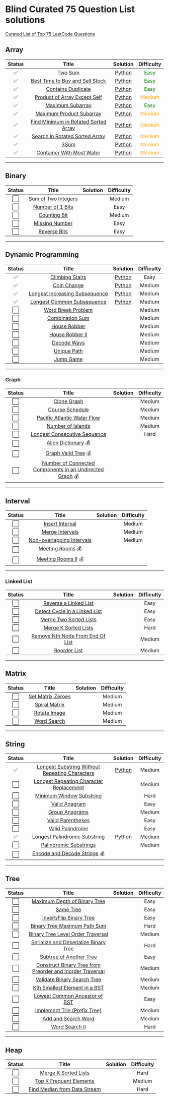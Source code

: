 # Blind Curated 75 Question List solutions
[Curated List of Top 75 LeetCode Questions](https://www.teamblind.com/post/New-Year-Gift---Curated-List-of-Top-100-LeetCode-Questions-to-Save-Your-Time-OaM1orEU)

## Array

| **Status** | **Title**                                                                                                   | **Solution** | **Difficulty** |
|:----------:|:-----------------------------------------------------------------------------------------------------------:|:------------:|:--------------:|
|  ✅        | [Two Sum](https://leetcode.com/problems/two-sum/)                                                           | [Python](https://github.com/pul-kit/75/blob/main/src/two-sum.py)            | <span style="color:green">Easy</span>                 |
| ✅         | [Best Time to Buy and Sell Stock](https://leetcode.com/problems/best-time-to-buy-and-sell-stock/)           | [Python](https://github.com/pul-kit/75/blob/main/src/best-time-to-buy-and-sell-stock.py)             | <span style="color:green">Easy</span>              |
| ✅         | [Contains Duplicate](https://leetcode.com/problems/contains-duplicate/)                                     | [Python](https://github.com/pul-kit/75/blob/main/src/contains-duplicate.py)             | <span style="color:green">Easy</span>                 |
| ✅         | [Product of Array Except Self](https://leetcode.com/problems/product-of-array-except-self/)                 | [Python](https://github.com/pul-kit/75/blob/main/src/product-of-array-except-self.py)             | <span style="color:orange">Medium</span>              |
| ✅         | [Maximum Subarray](https://leetcode.com/problems/maximum-subarray/)                                         | [Python](https://github.com/pul-kit/75/blob/main/src/maximum-subarray.py)             | <span style="color:green">Easy</span>                 |
| ✅         | [Maximum Product Subarray](https://leetcode.com/problems/maximum-product-subarray/)                         | [Python](https://github.com/pul-kit/75/blob/main/src/maximum-product-subarray.py)             | <span style="color:orange">Medium</span>                 |
| ✅         | [Find Minimum in Rotated Sorted Array](https://leetcode.com/problems/find-minimum-in-rotated-sorted-array/) | [Python](https://github.com/pul-kit/75/blob/main/src/find-minimum-in-rotated-sorted-array.py)             | <span style="color:orange">Medium</span>                  |
| ✅         | [Search in Rotated Sorted Array](https://leetcode.com/problems/search-in-rotated-sorted-array/)             | [Python](https://github.com/pul-kit/75/blob/main/src/search-in-rotated-sorted-array.py)             | <span style="color:orange">Medium</span>                  |
| ✅         | [3Sum](https://leetcode.com/problems/3sum/)                                                                 | [Python](https://github.com/pul-kit/75/blob/main/src/3sum.py)             | <span style="color:orange">Medium</span>                  |
| ✅         | [Container With Most Water](https://leetcode.com/problems/container-with-most-water/)                       | [Python](https://github.com/pul-kit/75/blob/main/src/container-with-most-water.py)             | <span style="color:orange">Medium</span>                  |

---

## Binary

| **Status** | **Title**                                                                 | **Solution** | **Difficulty** |
|:----------:|:-------------------------------------------------------------------------:|:------------:|:--------------:|
| ⬜️         | [Sum of Two Integers](https://leetcode.com/problems/sum-of-two-integers/) |              | Medium         |
| ⬜️         | [Number of 1 Bits](https://leetcode.com/problems/number-of-1-bits/)       |              | Easy           |
| ⬜️         | [Counting Bit](https://leetcode.com/problems/counting-bits/)              |              | Medium         |
| ⬜️         | [Missing Number](https://leetcode.com/problems/missing-number/)           |              | Easy           |
| ⬜️         | [Reverse Bits](https://leetcode.com/problems/reverse-bits/)               |              | Easy           |

---

## Dynamic Programming

| **Status** | **Title**                                                                                       | **Solution** | **Difficulty** |
|:----------:|:-----------------------------------------------------------------------------------------------:|:------------:|:--------------:|
| ✅         | [Climbing Stairs](https://leetcode.com/problems/climbing-stairs/)                               | [Python](https://github.com/pul-kit/75/blob/main/src/climbing-stairs.py)              | Easy           |
| ✅         | [Coin Change](https://leetcode.com/problems/coin-change/)                                       | [Python](https://github.com/pul-kit/75/blob/main/src/coin-change.py)              | Medium         |
| ✅         | [Longest Increasing Subsequence](https://leetcode.com/problems/longest-increasing-subsequence/) | [Python](https://github.com/pul-kit/75/blob/main/src/longest-increasing-subsequence.py)              | Medium         |
| ✅         | [Longest Common Subsequence](https://leetcode.com/problems/longest-common-subsequence/)         | [Python](https://github.com/pul-kit/75/blob/main/src/longest-common-subsequence.py)              | Medium         |
| ⬜️         | [Word Break Problem](https://leetcode.com/problems/word-break/)                                 |              | Medium         |
| ⬜️         | [Combination Sum](https://leetcode.com/problems/combination-sum-iv/)                            |              | Medium         |
| ⬜️         | [House Robber](https://leetcode.com/problems/house-robber/)                                     |              | Medium         |
| ⬜️         | [House Robber II](https://leetcode.com/problems/house-robber-ii/)                               |              | Medium         |
| ⬜️         | [Decode Ways](https://leetcode.com/problems/decode-ways/)                                       |              | Medium         |
| ⬜️         | [Unique Path](https://leetcode.com/problems/unique-paths/)                                      |              | Medium         |
| ⬜️         | [Jump Game](https://leetcode.com/problems/jump-game/)                                           |              | Medium         |

---

### Graph

| **Status** | **Title**                                                                                                                                                | **Solution** | **Difficulty** |
|:----------:|:--------------------------------------------------------------------------------------------------------------------------------------------------------:|:------------:|:--------------:|
| ⬜️         | [Clone Graph](https://leetcode.com/problems/clone-graph/)                                                                                                |              | Medium         |
| ⬜️         | [Course Schedule](https://leetcode.com/problems/course-schedule/)                                                                                        |              | Medium         |
| ⬜️         | [Pacific Atlantic Water Flow](https://leetcode.com/problems/pacific-atlantic-water-flow/)                                                                |              | Medium         |
| ⬜️         | [Number of Islands](https://leetcode.com/problems/number-of-islands/)                                                                                    |              | Medium         |
| ⬜️         | [Longest Consecutive Sequence](https://leetcode.com/problems/longest-consecutive-sequence/)                                                              |              | Hard           |
| ⬜️         | [Alien Dictionary](https://leetcode.com/problems/alien-dictionary/) :moneybag:                                                                           |              |                |
| ⬜️         | [Graph Valid Tree](https://leetcode.com/problems/graph-valid-tree/) :moneybag:                                                                           |              |                |
| ⬜️         | [Number of Connected Components in an Undirected Graph](https://leetcode.com/problems/number-of-connected-components-in-an-undirected-graph/) :moneybag: |              |                |

---

## Interval

| **Status** | **Title**                                                                             | **Solution** | **Difficulty** |
|:----------:|:-------------------------------------------------------------------------------------:|:------------:|:--------------:|
| ⬜️         | [Insert Interval](https://leetcode.com/problems/insert-interval/)                     |              | Medium         |
| ⬜️         | [Merge Intervals](https://leetcode.com/problems/merge-intervals/)                     |              | Medium         |
| ⬜️         | [Non-overlapping Intervals](https://leetcode.com/problems/non-overlapping-intervals/) |              | Medium         |
| ⬜️         | [Meeting Rooms](https://leetcode.com/problems/meeting-rooms/) :moneybag:              |              |                |
| ⬜️         | [Meeting Rooms II](https://leetcode.com/problems/meeting-rooms-ii/) :moneybag:        |              |                |


---

### Linked List

| **Status** | **Title**                                                                                           | **Solution** | **Difficulty** |
|:----------:|:---------------------------------------------------------------------------------------------------:|:------------:|:--------------:|
| ⬜️         | [Reverse a Linked List](https://leetcode.com/problems/reverse-linked-list/)                         |              | Easy           |
| ⬜️         | [Detect Cycle in a Linked List](https://leetcode.com/problems/linked-list-cycle/)                   |              | Easy           |
| ⬜️         | [Merge Two Sorted Lists](https://leetcode.com/problems/merge-two-sorted-lists/)                     |              | Easy           |
| ⬜️         | [Merge K Sorted Lists](https://leetcode.com/problems/merge-k-sorted-lists/)                         |              | Hard           |
| ⬜️         | [Remove Nth Node From End Of List](https://leetcode.com/problems/remove-nth-node-from-end-of-list/) |              | Medium         |
| ⬜️         | [Reorder List](https://leetcode.com/problems/reorder-list/)                                         |              | Medium         |

---

## Matrix

| **Status** | **Title**                                                             | **Solution** | **Difficulty** |
|:----------:|:---------------------------------------------------------------------:|:------------:|:--------------:|
| ⬜️         | [Set Matrix Zeroes](https://leetcode.com/problems/set-matrix-zeroes/) |              | Medium         |
| ⬜️         | [Spiral Matrix](https://leetcode.com/problems/spiral-matrix/)         |              | Medium         |
| ⬜️         | [Rotate Image](https://leetcode.com/problems/rotate-image/)           |              | Medium         |
| ⬜️         | [Word Search](https://leetcode.com/problems/word-search/)             |              | Medium         |


---

## String

| **Status** | **Title**                                                                                                                       | **Solution** | **Difficulty** |
|:----------:|:-------------------------------------------------------------------------------------------------------------------------------:|:------------:|:--------------:|
| ✅         | [Longest Substring Without Repeating Characters](https://leetcode.com/problems/longest-substring-without-repeating-characters/) | [Python](https://github.com/pul-kit/75/blob/main/src/longest-substring-without-repeating-characters.py)             | Medium         |
| ⬜️         | [Longest Repeating Character Replacement](https://leetcode.com/problems/longest-repeating-character-replacement/)               |              | Medium         |
| ⬜️         | [Minimum Window Substring](https://leetcode.com/problems/minimum-window-substring/)                                             |              | Hard           |
| ⬜️         | [Valid Anagram](https://leetcode.com/problems/valid-anagram/)                                                                   |              | Easy           |
| ⬜️         | [Group Anagrams](https://leetcode.com/problems/group-anagrams/)                                                                 |              | Medium         |
| ⬜️         | [Valid Parentheses](https://leetcode.com/problems/valid-parentheses/)                                                           |              | Easy           |
| ⬜️         | [Valid Palindrome](https://leetcode.com/problems/valid-palindrome/)                                                             |              | Easy           |
| ✅         | [Longest Palindromic Substring](https://leetcode.com/problems/longest-palindromic-substring/)                                   | [Python](https://github.com/pul-kit/75/blob/main/src/longest-palindromic-substring.py)             | Medium         |
| ⬜️         | [Palindromic Substrings](https://leetcode.com/problems/palindromic-substrings/)                                                 |              | Medium         |
| ⬜️         | [Encode and Decode Strings](https://leetcode.com/problems/encode-and-decode-strings/) :moneybag:                                |              |                |


---

## Tree

| **Status** | **Title**                                                                                                                                             | **Solution** | **Difficulty** |
|:----------:|:-----------------------------------------------------------------------------------------------------------------------------------------------------:|:------------:|:--------------:|
| ⬜️         | [Maximum Depth of Binary Tree](https://leetcode.com/problems/maximum-depth-of-binary-tree/)                                                           |              | Easy           |
| ⬜️         | [Same Tree](https://leetcode.com/problems/same-tree/)                                                                                                 |              | Easy           |
| ⬜️         | [Invert/Flip Binary Tree](https://leetcode.com/problems/invert-binary-tree/)                                                                          |              | Easy           |
| ⬜️         | [Binary Tree Maximum Path Sum](https://leetcode.com/problems/binary-tree-maximum-path-sum/)                                                           |              | Hard           |
| ⬜️         | [Binary Tree Level Order Traversal](https://leetcode.com/problems/binary-tree-level-order-traversal/)                                                 |              | Medium         |
| ⬜️         | [Serialize and Deserialize Binary Tree](https://leetcode.com/problems/serialize-and-deserialize-binary-tree/)                                         |              | Hard           |
| ⬜️         | [Subtree of Another Tree](https://leetcode.com/problems/subtree-of-another-tree/)                                                                     |              | Easy           |
| ⬜️         | [Construct Binary Tree from Preorder and Inorder Traversal](https://leetcode.com/problems/construct-binary-tree-from-preorder-and-inorder-traversal/) |              | Medium         |
| ⬜️         | [Validate Binary Search Tree](https://leetcode.com/problems/validate-binary-search-tree/)                                                             |              | Medium         |
| ⬜️         | [Kth Smallest Element in a BST](https://leetcode.com/problems/kth-smallest-element-in-a-bst/)                                                         |              | Medium         |
| ⬜️         | [Lowest Common Ancestor of BST](https://leetcode.com/problems/lowest-common-ancestor-of-a-binary-search-tree/)                                        |              | Easy           |
| ⬜️         | [Implement Trie (Prefix Tree)](https://leetcode.com/problems/implement-trie-prefix-tree/)                                                             |              | Medium         |
| ⬜️         | [Add and Search Word](https://leetcode.com/problems/add-and-search-word-data-structure-design/)                                                       |              | Medium         |
| ⬜️         | [Word Search II](https://leetcode.com/problems/word-search-ii/)                                                                                       |              | Hard           |

---

## Heap

| **Status** | **Title**                                                                                   | **Solution** | **Difficulty** |
|:----------:|:-------------------------------------------------------------------------------------------:|:------------:|:--------------:|
| ⬜️         | [Merge K Sorted Lists](https://leetcode.com/problems/merge-k-sorted-lists/)                 |              | Hard           |
| ⬜️         | [Top K Frequent Elements](https://leetcode.com/problems/top-k-frequent-elements/)           |              | Medium         |
| ⬜️         | [Find Median from Data Stream](https://leetcode.com/problems/find-median-from-data-stream/) |              | Hard           |
